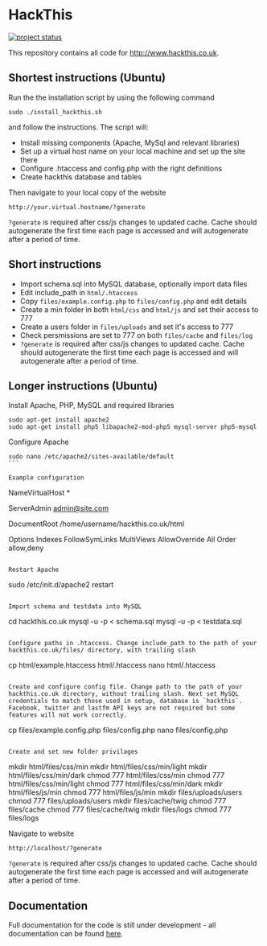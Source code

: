 HackThis
========
[![project status](http://stillmaintained.com/HackThis/hackthis.co.uk.png)](http://stillmaintained.com/HackThis/hackthis.co.uk)

This repository contains all code for http://www.hackthis.co.uk. 

## Shortest instructions (Ubuntu)
Run the the installation script by using the following command
````
sudo ./install_hackthis.sh
````
and follow the instructions. The script will:
* Install missing components (Apache, MySql and relevant libraries)
* Set up a virtual host name on your local machine and set up the site there
* Configure .htaccess and config.php with the right definitions
* Create hackthis database and tables

Then navigate to your local copy of the website
````
http://your.virtual.hostname/?generate
````
`?generate` is required after css/js changes to updated cache. Cache should autogenerate the first time each page is accessed and will autogenerate after a period of time.

## Short instructions
* Import schema.sql into MySQL database, optionally import data files
* Edit include_path in `html/.htaccess`
* Copy `files/example.config.php` to `files/config.php` and edit details
* Create a min folder in both `html/css` and `html/js` and set their access to 777
* Create a users folder in `files/uploads` and set it's access to 777
* Check persmissions are set to 777 on both `files/cache` and `files/log`
* `?generate` is required after css/js changes to updated cache. Cache should autogenerate the first time each page is accessed and will autogenerate after a period of time.

## Longer instructions (Ubuntu)
Install Apache, PHP, MySQL and required libraries
````
sudo apt-get install apache2
sudo apt-get install php5 libapache2-mod-php5 mysql-server php5-mysql
````

Configure Apache
````
sudo nano /etc/apache2/sites-available/default
```

Example configuration
````
NameVirtualHost *

ServerAdmin admin@site.com

DocumentRoot /home/username/hackthis.co.uk/html

Options Indexes FollowSymLinks MultiViews
AllowOverride All
Order allow,deny
````

Restart Apache
````
sudo /etc/init.d/apache2 restart
````

Import schema and testdata into MySQL
````
cd hackthis.co.uk
mysql -u <username> -p<password> < schema.sql
mysql -u <username> -p<password> < testdata.sql
````

Configure paths in .htaccess. Change include_path to the path of your hackthis.co.uk/files/ directory, with trailing slash
````
cp html/example.htaccess html/.htaccess
nano html/.htaccess
````

Create and configure config file. Change path to the path of your hackthis.co.uk directory, without trailing slash. Next set MySQL credentials to match those used in setup, database is `hackthis`. Facebook, twitter and lastfm API keys are not required but some features will not work correctly.
````
cp files/example.config.php files/config.php
nano files/config.php
````

Create and set new folder privilages
````
mkdir html/files/css/min
mkdir html/files/css/min/light
mkdir html/files/css/min/dark
chmod 777 html/files/css/min
chmod 777 html/files/css/min/light
chmod 777 html/files/css/min/dark
mkdir html/files/js/min
chmod 777 html/files/js/min
mkdir files/uploads/users
chmod 777 files/uploads/users
mkdir files/cache/twig
chmod 777 files/cache
chmod 777 files/cache/twig
mkdir files/logs
chmod 777 files/logs

Navigate to website
````
http://localhost/?generate
````
`?generate` is required after css/js changes to updated cache. Cache should autogenerate the first time each page is accessed and will autogenerate after a period of time.


## Documentation
Full documentation for the code is still under development - all documentation can be found [here](https://www.hackthis.co.uk/docs).

